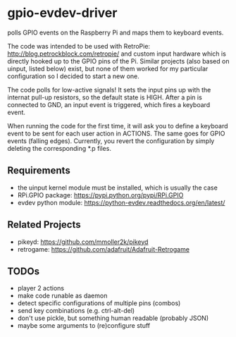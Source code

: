 # gpio-evdev-driver
polls GPIO events on the Raspberry Pi and maps them to keyboard events.

The code was intended to be used with RetroPie: http://blog.petrockblock.com/retropie/ and custom input hardware which is directly hooked up to the GPIO pins of the Pi. Similar projects (also based on uinput, listed below) exist, but none of them worked for my particular configuration so I decided to start a new one.

The code polls for low-active signals! It sets the input pins up with the internat pull-up resistors, so the default state is HIGH. After a pin is connected to GND, an input event is triggered, which fires a keyboard event.

When running the code for the first time, it will ask you to define a keyboard event to be sent for each user action in ACTIONS. The same goes for GPIO events (falling edges). Currently, you revert the configuration by simply deleting the corresponding *.p files.

## Requirements
- the uinput kernel module must be installed, which is usually the case
- RPi.GPIO package: https://pypi.python.org/pypi/RPi.GPIO
- evdev python module: https://python-evdev.readthedocs.org/en/latest/

## Related Projects
- pikeyd: https://github.com/mmoller2k/pikeyd
- retrogame: https://github.com/adafruit/Adafruit-Retrogame

## TODOs
- player 2 actions
- make code runable as daemon
- detect specific configurations of multiple pins (combos)
- send key combinations (e.g. ctrl-alt-del)
- don't use pickle, but something human readable (probably JSON)
- maybe some arguments to (re)configure stuff
